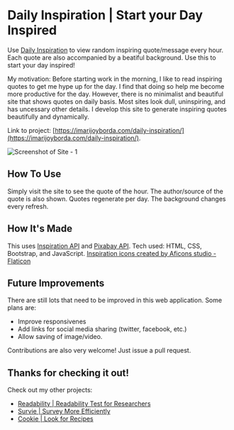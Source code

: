 # Daily Inspiration  | Start your Day Inspired

Use [Daily Inspiration](https://imarijoyborda.com/daily-inspiration/) to view random inspiring quote/message every hour. Each quote are also accompanied by a beatiful background. Use this to start your day inspired!

My motivation: Before starting work in the morning, I like to read inspiring quotes to get me hype up for the day. I find that doing so help me become more productive for the day. However, there is no minimalist and beautiful site that shows quotes on daily basis. Most sites look dull, uninspiring, and has uncessary other details. I develop this site to generate inspiring quotes beautifully and dynamically.  

Link to project: [https://imarijoyborda.com/daily-inspiration/](https://imarijoyborda.com/daily-inspiration/). 

![Screenshot of Site - 1](assets/readme/readme-1.png)

## How To Use
Simply visit the site to see the quote of the hour. The author/source of the quote is also shown. Quotes regenerate per day. The background changes every refresh. 

## How It's Made
This uses [Inspiration API](https://api.goprogram.ai/inspiration/docs/) and [Pixabay API](https://pixabay.com/api/docs/). Tech used: HTML, CSS, Bootstrap, and JavaScript. <a href="https://www.flaticon.com/free-icons/inspiration" title="inspiration icons">Inspiration icons created by Aficons studio - Flaticon</a>

## Future Improvements
There are still lots that need to be improved in this web application. Some plans are:
* Improve responsivenes
* Add links for social media sharing (twitter, facebook, etc.)
* Allow saving of image/video.

Contributions are also very welcome! Just issue a pull request.

## Thanks for checking it out!

Check out my other projects:
* [Readability | Readability Test for Researchers](https://github.com/ijborda/readability)
* [Survie | Survey More Efficiently](https://github.com/ijborda/astrie)
* [Cookie | Look for Recipes](https://github.com/ijborda/cookie)
